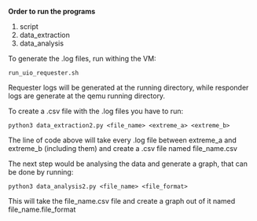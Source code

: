 **Order to run the programs**

1. script
2. data_extraction
3. data_analysis

To generate the .log files, run withing the VM:
``` Shell Session
run_uio_requester.sh
```
Requester logs will be generated at the running directory, while responder logs are generate at the qemu running directory.


To create a .csv file with the .log files you have to run:

``` Shell Session
python3 data_extraction2.py <file_name> <extreme_a> <extreme_b>
```

The line of code above will take every .log file between extreme_a and extreme_b (including them) and create a .csv file named file_name.csv

The next step would be analysing the data and generate a graph, that can be done by running:

``` Shell Session
python3 data_analysis2.py <file_name> <file_format>
```

This will take the file_name.csv file and create a graph out of it named file_name.file_format


